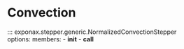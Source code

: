 # Convection

::: exponax.stepper.generic.NormalizedConvectionStepper  
    options:
        members:
            - __init__
            - __call__